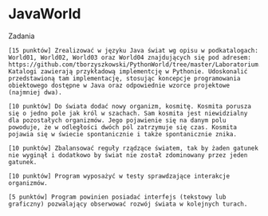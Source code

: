 # JavaWorld

Zadania

    [15 punktów] Zrealizować w języku Java świat wg opisu w podkatalogach: World01, World02, World03 oraz World04 znajdujących się pod adresem: https://github.com/tborzyszkowski/PythonWorld/tree/master/Laboratorium. Katalogi zawierają przykładową implementcję w Pythonie. Udoskonalić przedstawioną tam implementację, stosując koncepcje programowania obiektowego dostępne w Java oraz odpowiednie wzorce projektowe (najmniej dwa).

    [10 punktów] Do świata dodać nowy organizm, kosmitę. Kosmita porusza się o jedno pole jak król w szachach. Sam kosmita jest niewidzialny dla pozostałych organizmów. Jego pojawienie się na danym polu powoduje, że w odległości dwóch pól zatrzymuje się czas. Kosmita pojawia się w świecie spontanicznie i także spontanicznie znika.

    [10 punktów] Zbalansować reguły rządzące światem, tak by żaden gatunek nie wyginął i dodatkowo by świat nie został zdominowany przez jeden gatunek.

    [10 punktów] Program wyposażyć w testy sprawdzające interakcje organizmów.

    [5 punktów] Program powinien posiadać interfejs (tekstowy lub graficzny) pozwalający obserwować rozwój świata w kolejnych turach.
